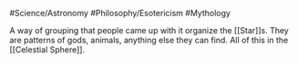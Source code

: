 #Science/Astronomy #Philosophy/Esotericism #Mythology 

A way of grouping that people came up with it organize the [[Star]]s. They are patterns of gods, animals, anything else they can find. All of this in the [[Celestial Sphere]]. 